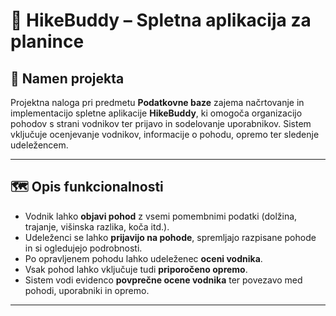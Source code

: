 # 📌 HikeBuddy – Spletna aplikacija za planince

## 🎯 Namen projekta
Projektna naloga pri predmetu **Podatkovne baze** zajema načrtovanje in implementacijo spletne aplikacije **HikeBuddy**, ki omogoča organizacijo pohodov s strani vodnikov ter prijavo in sodelovanje uporabnikov. Sistem vključuje ocenjevanje vodnikov, informacije o pohodu, opremo ter sledenje udeležencem.

---

## 🗺️ Opis funkcionalnosti

- Vodnik lahko **objavi pohod** z vsemi pomembnimi podatki (dolžina, trajanje, višinska razlika, koča itd.).
- Udeleženci se lahko **prijavijo na pohode**, spremljajo razpisane pohode in si ogledujejo podrobnosti.
- Po opravljenem pohodu lahko udeleženec **oceni vodnika**.
- Vsak pohod lahko vključuje tudi **priporočeno opremo**.
- Sistem vodi evidenco **povprečne ocene vodnika** ter povezavo med pohodi, uporabniki in opremo.

---
